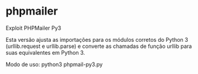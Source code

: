 # phpmailer
Exploit PHPMailer Py3

Esta versão ajusta as importações para os módulos corretos do Python 3 (urllib.request e urllib.parse) e converte as chamadas de função urllib para suas equivalentes em Python 3.

Modo de uso: python3 phpmail-py3.py
